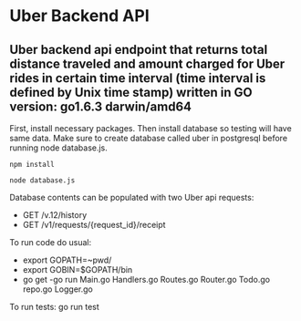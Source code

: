 Uber Backend API
================

Uber backend api endpoint that returns total distance traveled and amount charged for Uber rides in certain time interval (time interval is defined by Unix time stamp) written in GO version: go1.6.3 darwin/amd64
----------------------------------------------------------------------

First, install necessary packages.
Then install database so testing will have same data. Make sure to create database called uber in postgresql before running node database.js.

    npm install

    node database.js


Database contents can be populated with two Uber api requests: 
- GET /v.12/history 
- GET /v1/requests/{request_id}/receipt

To run code do usual:
- export GOPATH=~pwd/ 
- export GOBIN=$GOPATH/bin
- go get
-go run Main.go Handlers.go Routes.go Router.go Todo.go repo.go Logger.go 

To run tests:
    go run test
